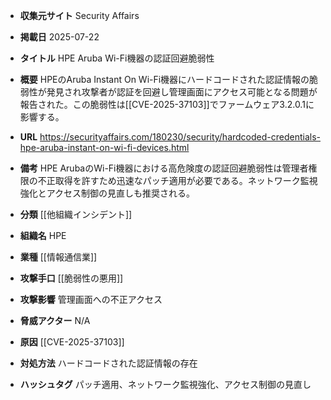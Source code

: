 - **収集元サイト**
Security Affairs

- **掲載日**
2025-07-22

- **タイトル**
HPE Aruba Wi-Fi機器の認証回避脆弱性

- **概要**
HPEのAruba Instant On Wi-Fi機器にハードコードされた認証情報の脆弱性が発見され攻撃者が認証を回避し管理画面にアクセス可能となる問題が報告された。この脆弱性は[[CVE-2025-37103]]でファームウェア3.2.0.1に影響する。

- **URL**
https://securityaffairs.com/180230/security/hardcoded-credentials-hpe-aruba-instant-on-wi-fi-devices.html

- **備考**
HPE ArubaのWi-Fi機器における高危険度の認証回避脆弱性は管理者権限の不正取得を許すため迅速なパッチ適用が必要である。ネットワーク監視強化とアクセス制御の見直しも推奨される。

- **分類**
[[他組織インシデント]]

- **組織名**
HPE

- **業種**
[[情報通信業]]

- **攻撃手口**
[[脆弱性の悪用]]

- **攻撃影響**
管理画面への不正アクセス

- **脅威アクター**
N/A

- **原因**
[[CVE-2025-37103]]

- **対処方法**
ハードコードされた認証情報の存在

- **ハッシュタグ**
パッチ適用、ネットワーク監視強化、アクセス制御の見直し
